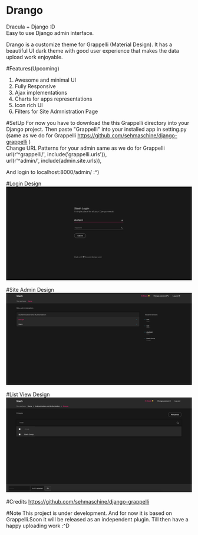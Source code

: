 # Drango 
Dracula + Django :D <br>
Easy to use Django admin interface.

Drango is a customize theme for Grappelli (Material Design). It has a beautiful UI dark theme with good user experience that makes the data upload work enjoyable.

#Features(Upcoming)
1. Awesome and minimal UI
2. Fully Responsive
3. Ajax implementations
4. Charts for apps representations
5. Icon rich UI
6. Filters for Site Admnistration Page

#SetUp
For now you have to download the this Grappelli directory into your Django project.
Then paste "Grappelli" into your installed app in setting.py (same as we do for Grappelli https://github.com/sehmaschine/django-grappelli )<br>
Change URL Patterns for your admin same as we do for Grappelli<br>
  url(r'^grappelli/', include('grappelli.urls')), <br>
  url(r'^admin/', include(admin.site.urls)),

And login to localhost:8000/admin/ :^)

#Login Design
<img src="https://github.com/aka-jain/Drango/blob/master/images/Login.png?raw=true">

#Site Admin Design
<img src="https://github.com/aka-jain/Drango/blob/master/images/Site_Admin.png?raw=true">

#List View Design
<img src="https://github.com/aka-jain/Drango/blob/master/images/List_View.png?raw=true">

#Credits
https://github.com/sehmaschine/django-grappelli

#Note
This project is under development. And for now it is based on Grappelli.Soon it will be released as an independent plugin. Till then have a happy uploading work :^D

